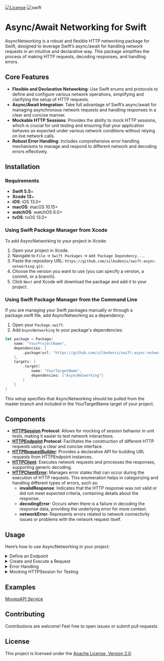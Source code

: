 [![License](https://img.shields.io/github/license/silkodenis/swift-async-networking.svg)](https://github.com/silkodenis/swift-async-networking/blob/main/LICENSE)
![swift](https://github.com/silkodenis/swift-async-networking/actions/workflows/swift.yml/badge.svg?branch=main)

# Async/Await Networking for Swift

AsyncNetworking is a robust and flexible HTTP networking package for Swift, designed to leverage Swift’s async/await for handling network requests in an intuitive and declarative way. This package simplifies the process of making HTTP requests, decoding responses, and handling errors.

## Core Features

- **Flexible and Declarative Networking**: Use Swift enums and protocols to define and configure various network operations, simplifying and clarifying the setup of HTTP requests.
- **Async/Await Integration**: Take full advantage of Swift’s async/await for managing asynchronous network requests and handling responses in a clear and concise manner.
- **Mockable HTTP Sessions**: Provides the ability to mock HTTP sessions, which is crucial for unit testing and ensuring that your application behaves as expected under various network conditions without relying on live network calls.
- **Robust Error Handling**: Includes comprehensive error handling mechanisms to manage and respond to different network and decoding errors effectively.


## Installation

### Requirements

- **Swift 5.5**+
- **Xcode 13**+
- **iOS**: iOS 13.0+
- **macOS**: macOS 10.15+
- **watchOS**: watchOS 6.0+
- **tvOS**: tvOS 13.0+

### Using Swift Package Manager from Xcode
To add AsyncNetworking to your project in Xcode:
1. Open your project in Xcode.
2. Navigate to `File` → `Swift Packages` → `Add Package Dependency...`.
3. Paste the repository URL: `https://github.com/silkodenis/swift-async-networking.git`.
4. Choose the version you want to use (you can specify a version, a commit, or a branch).
5. Click `Next` and Xcode will download the package and add it to your project.

### Using Swift Package Manager from the Command Line

If you are managing your Swift packages manually or through a package.swift file, add AsyncNetworking as a dependency:

1. Open your `Package.swift`.
2. Add `AsyncNetworking` to your package's dependencies:

```swift
let package = Package(
    name: "YourProjectName",
    dependencies: [
        .package(url: "https://github.com/silkodenis/swift-async-networking.git", .upToNextMajor(from: "1.0.0"))
    ],
    targets: [
        .target(
            name: "YourTargetName",
            dependencies: ["AsyncNetworking"]
        )
    ]
)
```

This setup specifies that AsyncNetworking should be pulled from the master branch and included in the YourTargetName target of your project.

## Components

- **[HTTPSession](https://github.com/silkodenis/swift-async-networking/blob/main/Sources/AsyncNetworking/HTTPSession.swift) Protocol**: Allows for mocking of session behavior in unit tests, making it easier to test network interactions.
- **[HTTPEndpoint](https://github.com/silkodenis/swift-async-networking/blob/main/Sources/AsyncNetworking/HTTPEndpoint.swift) Protocol**: Facilitates the construction of different HTTP requests using a clear and concise interface.
- **[HTTPRequestBuilder](https://github.com/silkodenis/swift-async-networking/blob/main/Sources/AsyncNetworking/HTTPRequestBuilder.swift)**: Provides a declarative API for building URL requests from HTTPEndpoint instances.
- **[HTTPClient](https://github.com/silkodenis/swift-async-networking/blob/main/Sources/AsyncNetworking/HTTPClient.swift)**: Executes network requests and processes the responses, supporting generic decoding.
- **[HTTPClientError](https://github.com/silkodenis/swift-async-networking/blob/main/Sources/AsyncNetworking/HTTPClient.swift)**: Manages error states that can occur during the execution of HTTP requests. This enumeration helps in categorizing and handling different types of errors, such as:
  - **invalidResponse**: Indicates that the HTTP response was not valid or did not meet expected criteria, containing details about the response.
  - **decodingError**: Occurs when there is a failure in decoding the response data, providing the underlying error for more context.
  - **networkError**: Represents errors related to network connectivity issues or problems with the network request itself.
  
## Usage
Here’s how to use AsyncNetworking in your project:

<details>
<summary>Define an Endpoint</summary>
    
First, define your endpoints using the HTTPEndpoint protocol:

```swift
enum Endpoint {
    case createUser
    case fetchUser(id: Int)
    case updateUser(id: Int)
    case deleteUser(id: Int)
}

extension Endpoint: HTTPEndpoint {
    var baseURL: URL {
        return URL(string: "https://api.example.com")!
    }
    
    var path: String {
        switch self {
        case .createUser:
            return "/users"
        case .fetchUser(let id), .updateUser(let id), .deleteUser(let id):
            return "/users/\(id)"
        }
    }
    
    var method: HTTPMethod {
        switch self {
        case .createUser:
            return .post
        case .fetchUser:
            return .get
        case .updateUser:
            return .put
        case .deleteUser:
            return .delete
        }
    }
    
    var headers: [String: String]? {
        return ["Content-Type": "application/json"]
    }
    
    var parameters: [String: Any]? {
        switch self {
        case .createUser, .updateUser:
            return ["param": "value"]  // Example parameters.
        default:
            return nil
        }
    }
}
```
</details>

<details>
<summary>Create and Execute a Request</summary>
    
```swift
struct UserDataDTO: Codable {
    let name: String
}

let builder = HTTPRequestBuilder<Endpoint>(jsonEncoder: JSONEncoder())
let client = HTTPClient(jsonDecoder: JSONDecoder(), session: URLSession.shared)

func fetchUser(id: Int) async throws -> UserDataDTO {
    let request = try builder.request(for: .fetchUser(id: id))
    return try await client.execute(request)
}
```

Replace `UserDataDTO` with the appropriate data model expected from the API. Ensure that this model conforms to the `Codable` protocol, which enables it to be easily decoded from JSON or encoded to JSON, depending on your needs.
</details>


<details>
<summary>Error Handling</summary>
Here's how you might call fetchUser and handle various potential errors:
  
```swift
Task {
    do {
        let userData = try await fetchUser(id: 123)
        print("Received user data: \(userData)")
        print("Fetch completed successfully.")
    } catch let error as HTTPClientError {
        switch error {
        case .invalidResponse(let details):
            print("Invalid response: Status code \(details.statusCode). Description: \(details.description ?? "No description")")
        case .decodingError(let decodingError):
            print("Decoding error: \(decodingError.localizedDescription)")
        case .networkError(let networkError):
            print("Network error: \(networkError.localizedDescription)")
        }
    } catch {
        print("An unexpected error occurred: \(error.localizedDescription)")
    }
}
```

### Understanding the Errors
- **Invalid Response**: Occurs when the server's response doesn't meet the expected criteria, such as an incorrect status code or malformed headers.
- **Decoding Error**: Happens if the JSONDecoder cannot decode the response data into the expected UserDataDTO format.
- **Network Error**: Includes all errors related to connectivity issues, such as timeouts or lack of internet connection.
This approach ensures that your application can gracefully handle different error scenarios, providing a better user experience by dealing with errors appropriately.

</details>
  
<details>
<summary>Mocking HTTPSession for Testing</summary>
You can create a mock session that simulates network responses for testing. This approach is beneficial for unit tests where you want to control the inputs and outputs strictly:

```swift
struct MockSession: HTTPSession {
    func dataTask(for request: URLRequest) async throws -> (Data, URLResponse) {
        throw URLError(.notConnectedToInternet)
    }
}

// Example of using a mock session:
let mock = HTTPClient(jsonDecoder: JSONDecoder(), session: MockSession())
let real = HTTPClient(jsonDecoder: JSONDecoder(), session: URLSession.shared)
```

</details>

## Examples
[MoviesAPI Service](https://github.com/silkodenis/swift-async-networking/tree/main/Examples/MoviesAPI)

## Contributing

Contributions are welcome! Feel free to open issues or submit pull requests.

## License
This project is licensed under the [Apache License, Version 2.0](LICENSE).
